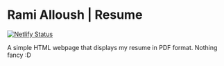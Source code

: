 # Rami Alloush | Resume

[![Netlify Status](https://api.netlify.com/api/v1/badges/0fc87814-6b63-41f4-aba1-648ce5b02831/deploy-status)](https://app.netlify.com/sites/rami-alloush-resume/deploys)

A simple HTML webpage that displays my resume in PDF format. Nothing fancy :D